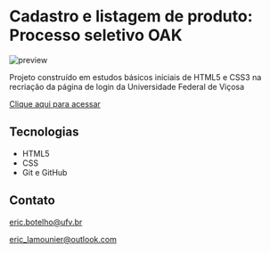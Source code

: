 # Cadastro e listagem de produto: Processo seletivo OAK

![preview](./images/)

Projeto construído em estudos básicos iniciais de HTML5 e CSS3 na recriação da página de login da Universidade Federal de Viçosa

[Clique aqui para acessar](https://ericlamounier.github.io/Reproducao-AVA-UFV/)
## Tecnologias

- HTML5
- CSS
- Git e GitHub

## Contato
eric.botelho@ufv.br

eric_lamounier@outlook.com
